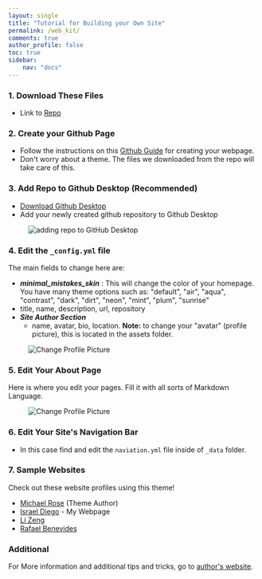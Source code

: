 ```yaml
---
layout: single
title: "Tutorial for Building your Own Site"
permalink: /web_kit/
comments: true
author_profile: false
toc: true
sidebar:
    nav: "docs"
---
```

### 1. Download These Files

- Link to [Repo](https://github.com/israeldi/Web_Kit)

### 2. Create your Github Page

- Follow the instructions on this [Github Guide](https://guides.github.com/features/pages/) for creating your webpage.
- Don't worry about a theme. The files we downloaded from the repo will take care of this.

### 3. Add Repo to Github Desktop (Recommended)
- [Download Github Desktop](https://desktop.github.com)
- Add your newly created github repository to Github Desktop

<figure>
  <img src="{{ '/assets/images/GitDesktop.gif' | relative_url }}" alt="adding repo to GitHub Desktop">
</figure>

### 4. Edit the `_config.yml` file
The main fields to change here are:

- ***minimal_mistakes_skin*** : This will change the color of your homepage. You have many theme options such as: "default", "air", "aqua", "contrast", "dark", "dirt", "neon", "mint", "plum", "sunrise"
- title, name, description, url, repository
- ***Site Author Section***
  - name, avatar, bio, location.
**Note:** to change your "avatar" (profile picture), this is located in the assets folder.

<figure>
  <img src="{{ '/assets/images/changeProfilePic.gif' | relative_url }}" alt="Change Profile Picture">
</figure>

### 5. Edit Your About Page
Here is where you edit your pages. Fill it with all sorts of Markdown Language.

<figure>
  <img src="{{ '/assets/images/editPage.gif' | relative_url }}" alt="Change Profile Picture">
</figure>

### 6. Edit Your Site's Navigation Bar
- In this case find and edit the `naviation.yml` file inside of `_data` folder.

### 7. Sample Websites
Check out these website profiles using this theme!

- [Michael Rose](https://mmistakes.github.io/minimal-mistakes/about/#) (Theme Author)
- [Israel Diego](https://israeldi.github.io) - My Webpage
- [Li Zeng](https://zenglix.github.io/About/)
- [Rafael Benevides](http://rafabene.com/about/)

### Additional

For More information and additional tips and tricks, go to [author's website](https://mmistakes.github.io/minimal-mistakes/docs/configuration/#).

